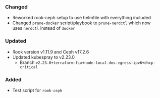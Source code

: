 ### Changed

- Reworked rook-ceph setup to use helmfile with everything included
- Changed `prune-docker` script/playbook to `prune-nerdctl` which now uses `nerdctl` instead of `docker`

### Updated

- Rook version v1.11.9 and Ceph v17.2.6
- Updated kubespray to v2.23.0
  - Branch `v2.23.0+terraform-fix+node-local-dns-egress-ipv6+dhcp-critical`

### Added

- Test script for `rook-ceph`
